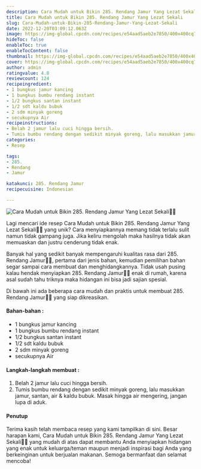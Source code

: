 ```yaml
---
description: Cara Mudah untuk Bikin 285. Rendang Jamur Yang Lezat Sekali"
title: Cara Mudah untuk Bikin 285. Rendang Jamur Yang Lezat Sekali
slug: Cara-Mudah-untuk-Bikin-285-Rendang-Jamur-Yang-Lezat-Sekali
date: 2022-12-20T03:09:12.063Z
image: https://img-global.cpcdn.com/recipes/e54aad5aeb2e7850/400x400cq70/photo.jpg
hideToc: false
enableToc: true
enableTocContent: false
thumbnail: https://img-global.cpcdn.com/recipes/e54aad5aeb2e7850/400x400cq70/photo.jpg
cover: https://img-global.cpcdn.com/recipes/e54aad5aeb2e7850/400x400cq70/photo.jpg
author: admin
ratingvalue: 4.8
reviewcount: 124
recipeingredient:
- 1 bungkus jamur kancing
- 1 bungkus bumbu rendang instant
- 1/2 bungkus santan instant
- 1/2 sdt kaldu bubuk
- 2 sdm minyak goreng
- secukupnya Air
recipeinstructions:
- Belah 2 jamur lalu cuci hingga bersih.
- Tumis bumbu rendang dengan sedikit minyak goreng, lalu masukkan jamur, santan, air & kaldu bubuk. Masak hingga air mengering, jangan lupa di aduk.
categories:
- Resep

tags:
- 285.
- Rendang
- Jamur

katakunci: 285. Rendang Jamur
recipecuisine: Indonesian

---
```


![Cara Mudah untuk Bikin 285. Rendang Jamur Yang Lezat Sekali👩‍🍳](https://img-global.cpcdn.com/recipes/e54aad5aeb2e7850/400x400cq70/photo.jpg)

Lagi mencari ide resep Cara Mudah untuk Bikin 285. Rendang Jamur Yang Lezat Sekali👩‍🍳 yang unik? Cara menyiapkannya memang tidak terlalu sulit namun tidak gampang juga. Jika keliru mengolah maka hasilnya tidak akan memuaskan dan justru cenderung tidak enak.

Banyak hal yang sedikit banyak mempengaruhi kualitas rasa dari 285. Rendang Jamur👩‍🍳, pertama dari jenis bahan, kemudian pemilihan bahan segar sampai cara membuat dan menghidangkannya. Tidak usah pusing kalau hendak menyiapkan 285. Rendang Jamur👩‍🍳 enak di rumah, karena asal sudah tahu triknya maka hidangan ini bisa jadi sajian spesial.

Di bawah ini ada beberapa cara mudah dan praktis untuk membuat 285. Rendang Jamur👩‍🍳 yang siap dikreasikan.

<!--inarticleads1-->

#### Bahan-bahan :

- 1 bungkus jamur kancing
- 1 bungkus bumbu rendang instant
- 1/2 bungkus santan instant
- 1/2 sdt kaldu bubuk
- 2 sdm minyak goreng
- secukupnya Air

<!--inarticleads2-->

#### Langkah-langkah membuat :

1. Belah 2 jamur lalu cuci hingga bersih.
1. Tumis bumbu rendang dengan sedikit minyak goreng, lalu masukkan jamur, santan, air & kaldu bubuk. Masak hingga air mengering, jangan lupa di aduk.

#### Penutup

Terima kasih telah membaca resep yang kami tampilkan di sini. Besar harapan kami, Cara Mudah untuk Bikin 285. Rendang Jamur Yang Lezat Sekali👩‍🍳 yang mudah di atas dapat membantu Anda menyiapkan hidangan yang enak untuk keluarga/teman maupun menjadi inspirasi bagi Anda yang berkeinginan untuk berjualan makanan. Semoga bermanfaat dan selamat mencoba!
